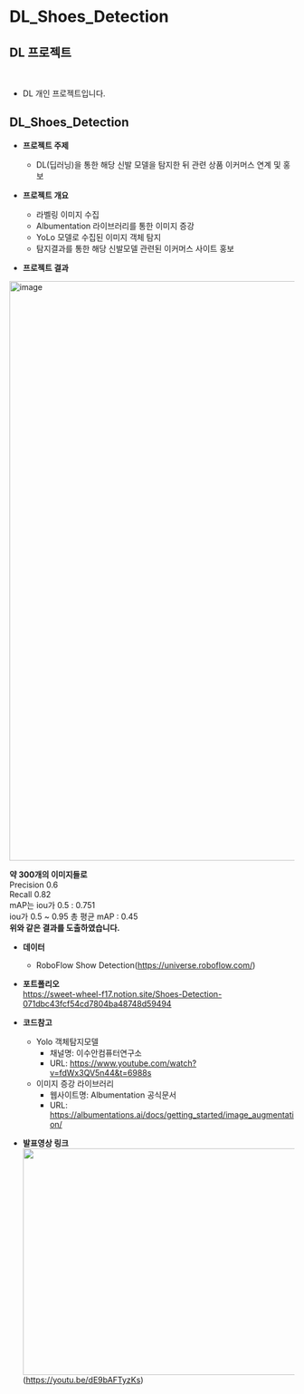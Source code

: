 # DL_Shoes_Detection

## DL 프로젝트
<br>

- DL 개인 프로젝트입니다. <br>

## DL_Shoes_Detection
- **프로젝트 주제**
  - DL(딥러닝)을 통한 해당 신발 모델을 탐지한 뒤 관련 상품 이커머스 연계 및 홍보

- **프로젝트 개요**
  - 라벨링 이미지 수집
  - Albumentation 라이브러리를 통한 이미지 증강
  - YoLo 모델로 수집된 이미지 객체 탐지
  - 탐지결과를 통한 해당 신발모델 관련된 이커머스 사이트 홍보

- **프로젝트 결과**  
<img width="1023" alt="image" src="https://user-images.githubusercontent.com/101457515/196590414-a85b2f34-76d1-46c2-a324-6041e191669f.png">

**약 300개의 이미지들로**  
Precision 0.6  
Recall 0.82  
mAP는 iou가 0.5 : 0.751  
iou가 0.5 ~ 0.95 총 평균 mAP : 0.45  
**위와 같은 결과를 도출하였습니다.**


- **데이터**  
  - RoboFlow Show Detection(https://universe.roboflow.com/) 

- **포트폴리오**  
https://sweet-wheel-f17.notion.site/Shoes-Detection-071dbc43fcf54cd7804ba48748d59494

- **코드참고**
  - Yolo 객체탐지모델
    - 채널명: 이수안컴퓨터연구소
    - URL: https://www.youtube.com/watch?v=fdWx3QV5n44&t=6988s 
  - 이미지 증강 라이브러리
    - 웹사이트명: Albumentation 공식문서 
    - URL: https://albumentations.ai/docs/getting_started/image_augmentation/


- **발표영상 링크**    
<img src="https://user-images.githubusercontent.com/101457515/196854112-a39e2e50-e7a0-4258-8588-18a1bd284ef5.png" width="700" height="400"/> <br>
(https://youtu.be/dE9bAFTyzKs)

<br><br>

